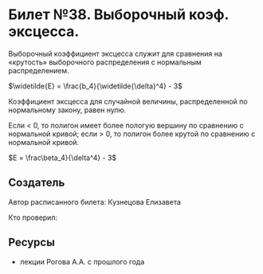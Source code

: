 # Билет №38. Выборочный коэф. эксцесса.

Выборочный коэффициент эксцесса служит для сравнения на «крутость» выборочного распределения с нормальным распределением. 

$\widetilde{E} = \frac{b_4}{\widetilde{\delta}^4} - 3$

Коэффициент эксцесса для случайной величины, распределенной по нормальному закону, равен нулю.

Если < 0, то полигон имеет более пологую вершину по сравнению с нормальной кривой; если > 0, то полигон более крутой по сравнению с нормальной кривой.

$E = \frac\beta_4}{\delta^4} - 3$

## Создатель

Автор расписанного билета: Кузнецова Елизавета

Кто проверил:


## Ресурсы
- лекции Рогова А.А. с прошлого года
